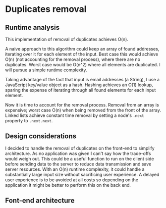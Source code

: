 # Duplicates removal

## Runtime analysis
This implementation of removal of duplicates achieves O(n).

A naive approach to this algorithm could keep an array of found addresses, iterating over it for each element of the input. Best case this would achieve O(n) (not accounting for the removal process), where there are no duplicates. Worst case would be O(n^2) where all elements are duplicated. I will pursue a simple runtime complexity.

Taking advantage of the fact that input is email addresses (a String), I use a JavaScript key/value object as a hash. Hashing achieves an O(1) lookup, sparing the expense of iterating through all found elements for each input element.

Now it is time to account for the removal process. Removal from an array is expensive; worst case O(n) when being removed from the front of the array. Linked lists achieve constant time removal by setting a node's `.next` property to `.next.next`.



## Design considerations

I decided to handle the removal of duplicates on the front-end to simplify architecture. As no application was given I can't say how the trade-offs would weigh out. This could be a useful function to run on the client side before sending data to the server to reduce data transmission and save server resources. With an O(n) runtime complexity, it could handle a substantially large input size without sacrificing user experience. A delayed user experience is to be avoided at all costs so depending on the application it might be better to perform this on the back end.


## Font-end architecture
